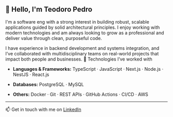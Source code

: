 ## 👋 Hello, I'm Teodoro Pedro

I'm a software eng with a strong interest in building robust, scalable applications guided by solid architectural principles. I enjoy working with modern technologies and am always looking to grow as a professional and deliver value through clean, purposeful code.

I have experience in backend development and systems integration, and I’ve collaborated with multidisciplinary teams on real-world projects that impact both people and businesses.
🚀 Technologies I’ve worked with

  - **Languages & Frameworks:** TypeScript · JavaScript · Next.js · Node.js · NestJS · React.js

  - **Databases:** PostgreSQL · MySQL

  - **Others:** Docker · Git · REST APIs · GitHub Actions · CI/CD · AWS

---

📫 Get in touch with me on [LinkedIn](https://linkedin.com/in/teosoares10)
